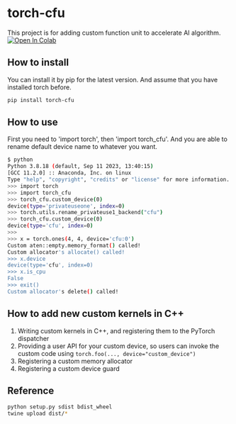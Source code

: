 # torch-cfu

This project is for adding custom function unit to accelerate AI algorithm. 
[![Open In Colab](https://colab.research.google.com/assets/colab-badge.svg)](https://colab.research.google.com/github/googlecolab/colabtools/blob/main/notebooks/colab-github-demo.ipynb)

## How to install

You can install it by pip for the latest version. And assume that you have installed torch before. 

``` bash
pip install torch-cfu
```

## How to use 

First you need to 'import torch', then 'import torch_cfu'. And you are able to rename default device name to whatever you want.

``` bash
$ python
Python 3.8.18 (default, Sep 11 2023, 13:40:15) 
[GCC 11.2.0] :: Anaconda, Inc. on linux
Type "help", "copyright", "credits" or "license" for more information.
>>> import torch
>>> import torch_cfu
>>> torch_cfu.custom_device(0)
device(type='privateuseone', index=0)
>>> torch.utils.rename_privateuse1_backend("cfu")
>>> torch_cfu.custom_device(0)
device(type='cfu', index=0)
>>>
>>> x = torch.ones(4, 4, device='cfu:0')
Custom aten::empty.memory_format() called!
Custom allocator's allocate() called!
>>> x.device
device(type='cfu', index=0)
>>> x.is_cpu
False
>>> exit()
Custom allocator's delete() called!
```

## How to add new custom kernels in C++

1. Writing custom kernels in C++, and registering them to the PyTorch dispatcher
2. Providing a user API for your custom device, so users can invoke the custom code using `torch.foo(..., device="custom_device")`
3. Registering a custom memory allocator
4. Registering a custom device guard

## Reference

``` bash
python setup.py sdist bdist_wheel
twine upload dist/*
```
